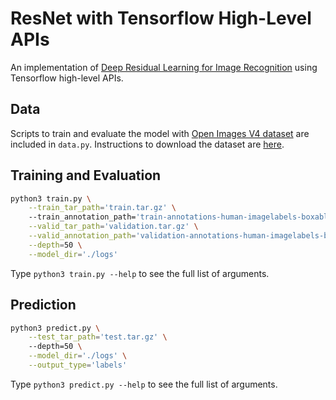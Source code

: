 
ResNet with Tensorflow High-Level APIs
======================================

An implementation of [Deep Residual Learning for Image Recognition](https://arxiv.org/pdf/1512.03385.pdf) using Tensorflow high-level APIs.

## Data
Scripts to train and evaluate the model with [Open Images V4 dataset](https://storage.googleapis.com/openimages/web/index.html) are included in `data.py`. Instructions to download the dataset are [here](https://github.com/cvdfoundation/open-images-dataset).

## Training and Evaluation
```sh
python3 train.py \
    --train_tar_path='train.tar.gz' \ 
    --train_annotation_path='train-annotations-human-imagelabels-boxable.csv' \
    --valid_tar_path='validation.tar.gz' \
    --valid_annotation_path='validation-annotations-human-imagelabels-boxable.csv' \
    --depth=50 \
    --model_dir='./logs'
```
Type `python3 train.py --help` to see the full list of arguments.

## Prediction
```sh
python3 predict.py \
    --test_tar_path='test.tar.gz' \ 
    --depth=50 \
    --model_dir='./logs' \
    --output_type='labels'
```
Type `python3 predict.py --help` to see the full list of arguments.

